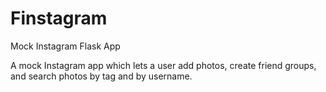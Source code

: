 # Finstagram
Mock Instagram Flask App

A mock Instagram app which lets a user add photos, create friend groups, and search photos by tag and by username.
